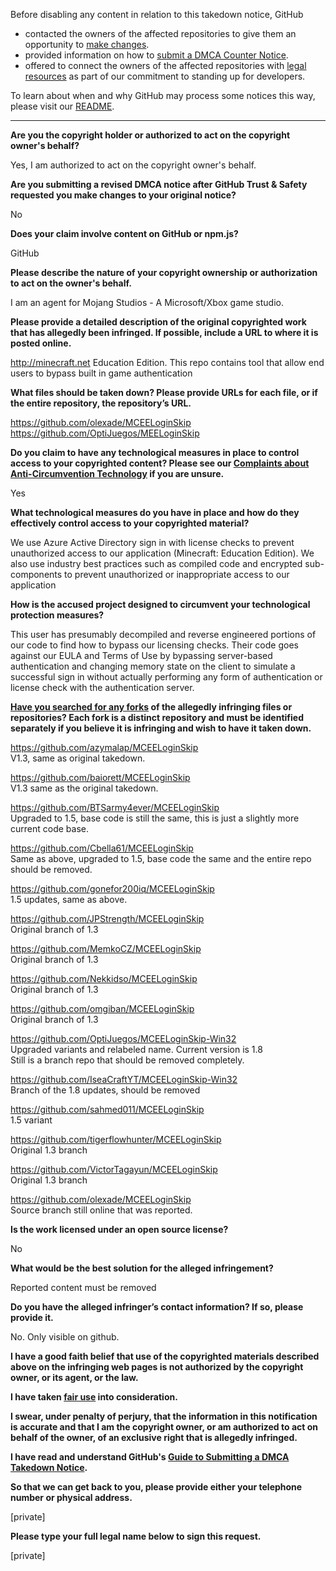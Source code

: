 Before disabling any content in relation to this takedown notice, GitHub
- contacted the owners of the affected repositories to give them an opportunity to [make changes](https://docs.github.com/en/github/site-policy/dmca-takedown-policy#a-how-does-this-actually-work).
- provided information on how to [submit a DMCA Counter Notice](https://docs.github.com/en/articles/guide-to-submitting-a-dmca-counter-notice).
- offered to connect the owners of the affected repositories with [legal resources](https://github.blog/2020-11-16-standing-up-for-developers-youtube-dl-is-back/#developer-defense-fund) as part of our commitment to standing up for developers.

To learn about when and why GitHub may process some notices this way, please visit our [README](https://github.com/github/dmca/blob/master/README.md#anatomy-of-a-takedown-notice).

---

**Are you the copyright holder or authorized to act on the copyright owner's behalf?**

Yes, I am authorized to act on the copyright owner's behalf.

**Are you submitting a revised DMCA notice after GitHub Trust & Safety requested you make changes to your original notice?**

No

**Does your claim involve content on GitHub or npm.js?**

GitHub

**Please describe the nature of your copyright ownership or authorization to act on the owner's behalf.**

I am an agent for Mojang Studios - A Microsoft/Xbox game studio.

**Please provide a detailed description of the original copyrighted work that has allegedly been infringed. If possible, include a URL to where it is posted online.**

http://minecraft.net Education Edition. This repo contains tool that allow end users to bypass built in game authentication

**What files should be taken down? Please provide URLs for each file, or if the entire repository, the repository’s URL.**

https://github.com/olexade/MCEELoginSkip  
https://github.com/OptiJuegos/MEELoginSkip

**Do you claim to have any technological measures in place to control access to your copyrighted content? Please see our <a href="https://docs.github.com/articles/guide-to-submitting-a-dmca-takedown-notice#complaints-about-anti-circumvention-technology">Complaints about Anti-Circumvention Technology</a> if you are unsure.**

Yes

**What technological measures do you have in place and how do they effectively control access to your copyrighted material?**

We use Azure Active Directory sign in with license checks to prevent unauthorized access to our application (Minecraft: Education Edition). We also use industry best practices such as compiled code and encrypted sub-components to prevent unauthorized or inappropriate access to our application

**How is the accused project designed to circumvent your technological protection measures?**

This user has presumably decompiled and reverse engineered portions of our code to find how to bypass our licensing checks. Their code goes against our EULA and Terms of Use by bypassing server-based authentication and changing memory state on the client to simulate a successful sign in without actually performing any form of authentication or license check with the authentication server.

**<a href="https://docs.github.com/articles/dmca-takedown-policy#b-what-about-forks-or-whats-a-fork">Have you searched for any forks</a> of the allegedly infringing files or repositories? Each fork is a distinct repository and must be identified separately if you believe it is infringing and wish to have it taken down.**

https://github.com/azymalap/MCEELoginSkip  
V1.3, same as original takedown.

https://github.com/baiorett/MCEELoginSkip  
V1.3 same as the original takedown.

https://github.com/BTSarmy4ever/MCEELoginSkip  
Upgraded to 1.5, base code is still the same, this is just a slightly more current code base.

https://github.com/Cbella61/MCEELoginSkip  
Same as above, upgraded to 1.5, base code the same and the entire repo should be removed.

https://github.com/gonefor200iq/MCEELoginSkip  
1.5 updates, same as above.

https://github.com/JPStrength/MCEELoginSkip  
Original branch of 1.3

https://github.com/MemkoCZ/MCEELoginSkip  
Original branch of 1.3

https://github.com/Nekkidso/MCEELoginSkip  
Original branch of 1.3

https://github.com/omgiban/MCEELoginSkip  
Original branch of 1.3

https://github.com/OptiJuegos/MCEELoginSkip-Win32  
Upgraded variants and relabeled name.  Current version is 1.8  
Still is a branch repo that should be removed completely.  

https://github.com/IseaCraftYT/MCEELoginSkip-Win32  
Branch of the 1.8 updates, should be removed

https://github.com/sahmed011/MCEELoginSkip  
1.5 variant

https://github.com/tigerflowhunter/MCEELoginSkip  
Original 1.3 branch

https://github.com/VictorTagayun/MCEELoginSkip  
Original 1.3 branch

https://github.com/olexade/MCEELoginSkip  
Source branch still online that was reported.

**Is the work licensed under an open source license?**

No

**What would be the best solution for the alleged infringement?**

Reported content must be removed

**Do you have the alleged infringer’s contact information? If so, please provide it.**

No. Only visible on github.

**I have a good faith belief that use of the copyrighted materials described above on the infringing web pages is not authorized by the copyright owner, or its agent, or the law.**

**I have taken <a href="https://www.lumendatabase.org/topics/22">fair use</a> into consideration.**

**I swear, under penalty of perjury, that the information in this notification is accurate and that I am the copyright owner, or am authorized to act on behalf of the owner, of an exclusive right that is allegedly infringed.**

**I have read and understand GitHub's <a href="https://docs.github.com/articles/guide-to-submitting-a-dmca-takedown-notice/">Guide to Submitting a DMCA Takedown Notice</a>.**

**So that we can get back to you, please provide either your telephone number or physical address.**

[private]

**Please type your full legal name below to sign this request.**

[private]
